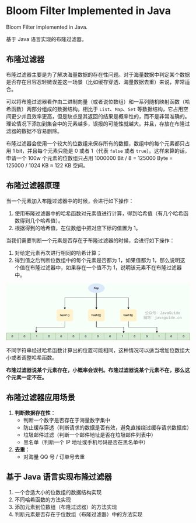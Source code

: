 # Bloom Filter Implemented in Java

Bloom Filter implemented in Java.

基于 Java 语言实现的布隆过滤器。

## 布隆过滤器

布隆过滤器主要是为了解决海量数据的存在性问题。对于海量数据中判定某个数据是否存在且容忍轻微误差这一场景（比如缓存穿透、海量数据去重）来说，非常适合。

可以将布隆过滤器看作由二进制向量（或者说位数组）和一系列随机映射函数（哈希函数）两部分组成的数据结构。相比于 `List`、`Map`、`Set` 等数据结构，它占用空间更少并且效率更高，但是缺点是其返回的结果是概率性的，而不是非常准确的。理论情况下添加到集合中的元素越多，误报的可能性就越大。并且，存放在布隆过滤器的数据不容易删除。

布隆过滤器会使用一个较大的位数组来保存所有的数据，数组中的每个元素都只占用 1 bit，并且每个元素只能是 0 或者 1（代表 `false` 或者 `true`）。这样来算的话，申请一个 100w 个元素的位数组只占用 1000000 Bit / 8 = 125000 Byte = 125000 / 1024 KB ≈ 122 KB 空间。

## 布隆过滤器原理

当一个元素加入布隆过滤器中的时候，会进行如下操作：

1. 使用布隆过滤器中的哈希函数对元素值进行计算，得到哈希值（有几个哈希函数得到几个哈希值）。
2. 根据得到的哈希值，在位数组中把对应下标的值置为 1。

当我们需要判断一个元素是否存在于布隆过滤器的时候，会进行如下操作：

1. 对给定元素再次进行相同的哈希计算；
2. 得到值之后判断位数组中的每个元素是否都为 1，如果值都为 1，那么说明这个值在布隆过滤器中，如果存在一个值不为 1，说明该元素不在布隆过滤器中。

![](assets/2025-04-11_01-50-34.png)

不同字符串经过哈希函数计算出的位置可能相同，这种情况可以适当增加位数组大小或者调整哈希函数。

**布隆过滤器说某个元素存在，小概率会误判。布隆过滤器说某个元素不在，那么这个元素一定不在。**

## 布隆过滤器应用场景

1. **判断数据存在性**：
   * 判断一个数字是否存在于海量数字集中
   * 防止缓存穿透（判断请求的数据是否有效，避免直接绕过缓存请求数据库）
   * 垃圾邮件过滤（判断一个邮件地址是否在垃圾邮件列表中）
   * 黑名单（判断一个 IP 地址或手机号码是否在黑名单中）
2. **去重**：
   * 对海量 QQ 号 / 订单号去重

## 基于 Java 语言实现布隆过滤器

1. 一个合适大小的位数组的数据结构实现
2. 不同哈希函数的方法实现
3. 添加元素到位数组（布隆过滤器）的方法实现
4. 判断元素是否存在于位数组（布隆过滤器）中的方法实现

